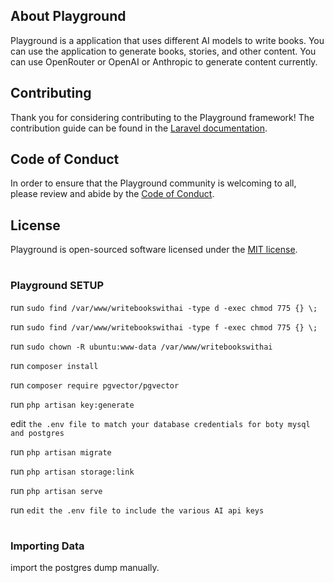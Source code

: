 
## About Playground

Playground is a application that uses different AI models to write books. You can use the application to generate books, stories, and other content. You can use OpenRouter or OpenAI or Anthropic to generate content currently.

## Contributing

Thank you for considering contributing to the Playground framework! The contribution guide can be found in the [Laravel documentation](https://writebookswithai.com/contributions).

## Code of Conduct

In order to ensure that the Playground community is welcoming to all, please review and abide by the [Code of Conduct](https://writebookswithai.com/docs/contributions#code-of-conduct).

## License

Playground is open-sourced software licensed under the [MIT license](https://opensource.org/licenses/MIT).

#
### Playground SETUP

run `sudo find /var/www/writebookswithai -type d -exec chmod 775 {} \;`

run `sudo find /var/www/writebookswithai -type f -exec chmod 775 {} \;`

run `sudo chown -R ubuntu:www-data /var/www/writebookswithai`

run `composer install`

run `composer require pgvector/pgvector`

run `php artisan key:generate`

edit `the .env file to match your database credentials for boty mysql and postgres`

run `php artisan migrate`

run `php artisan storage:link`

run `php artisan serve`

run `edit the .env file to include the various AI api keys`

#
### Importing Data

import the postgres dump manually. 
